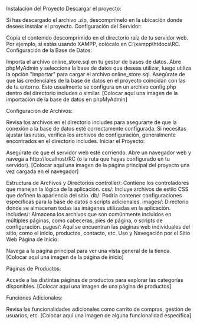 Instalación del Proyecto
Descargar el proyecto:

Si has descargado el archivo .zip, descomprímelo en la ubicación donde desees instalar el proyecto.
Configuración del Servidor:

Copia el contenido descomprimido en el directorio raíz de tu servidor web. Por ejemplo, si estás usando XAMPP, colócalo en C:\xampp\htdocs\RC.
Configuración de la Base de Datos:

Importa el archivo online_store.sql en tu gestor de bases de datos.
Abre phpMyAdmin y selecciona la base de datos que deseas utilizar, luego utiliza la opción "Importar" para cargar el archivo online_store.sql.
Asegúrate de que las credenciales de la base de datos en el proyecto coincidan con las de tu entorno. Esto usualmente se configura en un archivo config.php dentro del directorio includes o similar.
[Colocar aquí una imagen de la importación de la base de datos en phpMyAdmin]

Configuración de Archivos:

Revisa los archivos en el directorio includes para asegurarte de que la conexión a la base de datos esté correctamente configurada.
Si necesitas ajustar las rutas, verifica los archivos de configuración, generalmente encontrados en el directorio includes.
Iniciar el Proyecto:

Asegúrate de que el servidor web esté corriendo.
Abre un navegador web y navega a http://localhost/RC (o la ruta que hayas configurado en tu servidor).
[Colocar aquí una imagen de la página principal del proyecto una vez cargada en el navegador]

Estructura de Archivos y Directorios
controller/: Contiene los controladores que manejan la lógica de la aplicación.
css/: Incluye archivos de estilo CSS que definen la apariencia del sitio.
db/: Podría contener configuraciones específicas para la base de datos o scripts adicionales.
images/: Directorio donde se almacenan todas las imágenes utilizadas en la aplicación.
includes/: Almacena los archivos que son comúnmente incluidos en múltiples páginas, como cabeceras, pies de página, o scripts de configuración.
pages/: Aquí se encuentran las páginas web individuales del sitio, como el inicio, productos, contacto, etc.
Uso y Navegación por el Sitio Web
Página de Inicio:

Navega a la página principal para ver una vista general de la tienda.
[Colocar aquí una imagen de la página de inicio]

Páginas de Productos:

Accede a las distintas páginas de productos para explorar las categorías disponibles.
[Colocar aquí una imagen de una página de productos]

Funciones Adicionales:

Revisa las funcionalidades adicionales como carrito de compras, gestión de usuarios, etc.
[Colocar aquí una imagen de alguna funcionalidad específica]
